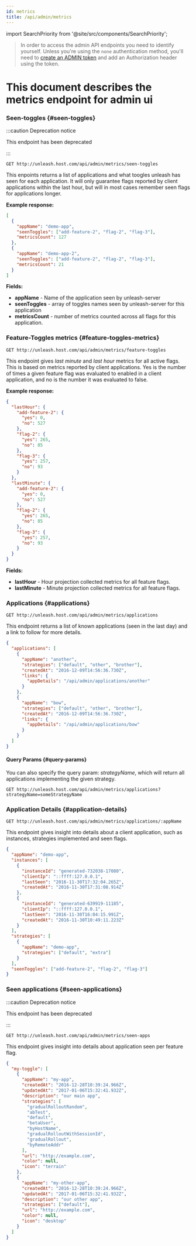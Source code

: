 ```yaml
---
id: metrics
title: /api/admin/metrics
---
```


import SearchPriority from '@site/src/components/SearchPriority';

<SearchPriority level="noindex" />

> In order to access the admin API endpoints you need to identify yourself. Unless you're using the `none` authentication method, you'll need to [create an ADMIN token](/how-to/how-to-create-api-tokens) and add an Authorization header using the token.

# This document describes the metrics endpoint for admin ui

### Seen-toggles {#seen-toggles}
:::caution Deprecation notice

This endpoint has been deprecated

:::

`GET http://unleash.host.com/api/admin/metrics/seen-toggles`

This enpoints returns a list of applications and what toogles unleash has seen for each application. It will only guarantee flags reported by client applications within the last hour, but will in most cases remember seen flags for applications longer.

**Example response:**

```json
[
  {
    "appName": "demo-app",
    "seenToggles": ["add-feature-2", "flag-2", "flag-3"],
    "metricsCount": 127
  },
  {
    "appName": "demo-app-2",
    "seenToggles": ["add-feature-2", "flag-2", "flag-3"],
    "metricsCount": 21
  }
]
```

**Fields:**

- **appName** - Name of the application seen by unleash-server
- **seenToggles** - array of toggles names seen by unleash-server for this application
- **metricsCount** - number of metrics counted across all flags for this application.

### Feature-Toggles metrics {#feature-toggles-metrics}

`GET http://unleash.host.com/api/admin/metrics/feature-toggles`

This endpoint gives _last minute_ and _last hour_ metrics for all active flags. This is based on metrics reported by client applications. Yes is the number of times a given feature flag was evaluated to enabled in a client application, and no is the number it was evaluated to false.

**Example response:**

```json
{
  "lastHour": {
    "add-feature-2": {
      "yes": 0,
      "no": 527
    },
    "flag-2": {
      "yes": 265,
      "no": 85
    },
    "flag-3": {
      "yes": 257,
      "no": 93
    }
  },
  "lastMinute": {
    "add-feature-2": {
      "yes": 0,
      "no": 527
    },
    "flag-2": {
      "yes": 265,
      "no": 85
    },
    "flag-3": {
      "yes": 257,
      "no": 93
    }
  }
}
```

**Fields:**

- **lastHour** - Hour projection collected metrics for all feature flags.
- **lastMinute** - Minute projection collected metrics for all feature flags.

### Applications {#applications}

`GET http://unleash.host.com/api/admin/metrics/applications`

This endpoint returns a list of known applications (seen in the last day) and a link to follow for more details.

```json
{
  "applications": [
    {
      "appName": "another",
      "strategies": ["default", "other", "brother"],
      "createdAt": "2016-12-09T14:56:36.730Z",
      "links": {
        "appDetails": "/api/admin/applications/another"
      }
    },
    {
      "appName": "bow",
      "strategies": ["default", "other", "brother"],
      "createdAt": "2016-12-09T14:56:36.730Z",
      "links": {
        "appDetails": "/api/admin/applications/bow"
      }
    }
  ]
}
```

#### Query Params {#query-params}

You can also specify the query param: _strategyName_, which will return all applications implementing the given strategy.

`GET http://unleash.host.com/api/admin/metrics/applications?strategyName=someStrategyName`

### Application Details {#application-details}

`GET http://unleash.host.com/api/admin/metrics/applications/:appName`

This endpoint gives insight into details about a client application, such as instances, strategies implemented and seen flags.

```json
{
  "appName": "demo-app",
  "instances": [
    {
      "instanceId": "generated-732038-17080",
      "clientIp": "::ffff:127.0.0.1",
      "lastSeen": "2016-11-30T17:32:04.265Z",
      "createdAt": "2016-11-30T17:31:08.914Z"
    },
    {
      "instanceId": "generated-639919-11185",
      "clientIp": "::ffff:127.0.0.1",
      "lastSeen": "2016-11-30T16:04:15.991Z",
      "createdAt": "2016-11-30T10:49:11.223Z"
    }
  ],
  "strategies": [
    {
      "appName": "demo-app",
      "strategies": ["default", "extra"]
    }
  ],
  "seenToggles": ["add-feature-2", "flag-2", "flag-3"]
}
```

### Seen applications {#seen-applications}

:::caution Deprecation notice

This endpoint has been deprecated

:::

`GET http://unleash.host.com/api/admin/metrics/seen-apps`

This endpoint gives insight into details about application seen per feature flag.

```json
{
  "my-toggle": [
    {
      "appName": "my-app",
      "createdAt": "2016-12-28T10:39:24.966Z",
      "updatedAt": "2017-01-06T15:32:41.932Z",
      "description": "our main app",
      "strategies": [
        "gradualRolloutRandom",
        "abTest",
        "default",
        "betaUser",
        "byHostName",
        "gradualRolloutWithSessionId",
        "gradualRollout",
        "byRemoteAddr"
      ],
      "url": "http://example.com",
      "color": null,
      "icon": "terrain"
    },
    {
      "appName": "my-other-app",
      "createdAt": "2016-12-28T10:39:24.966Z",
      "updatedAt": "2017-01-06T15:32:41.932Z",
      "description": "our other app",
      "strategies": ["default"],
      "url": "http://example.com",
      "color": null,
      "icon": "desktop"
    }
  ]
}
```
